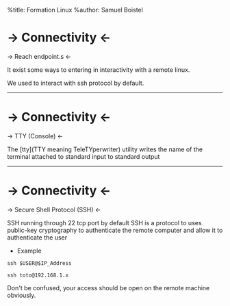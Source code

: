%title: Formation Linux
%author: Samuel Boistel

-> Connectivity <-
===

-> Reach endpoint.s <-

It exist some ways to entering in interactivity with a remote linux.

We used to interact with ssh protocol by default.

---

-> Connectivity <-
===

-> TTY (Console) <-

The [tty](TTY meaning TeleTYperwriter) utility writes the name of
the terminal attached to standard input to standard output

---

-> Connectivity <-
===

-> Secure Shell Protocol (SSH) <-

SSH running through 22 tcp port by default
SSH is a protocol to uses public-key cryptography
to authenticate the remote computer and allow it to authenticate the user

- Example

```shell
ssh $USER@$IP_Address
```

```shell
ssh toto@192.168.1.x
```

Don't be confused, your access should be open on the remote machine obviously.
